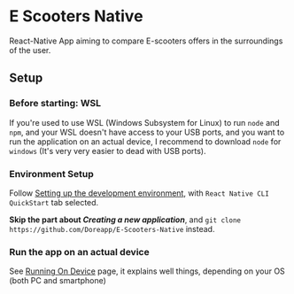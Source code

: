 # E Scooters Native

React-Native App aiming to compare E-scooters offers in the surroundings of the user.

## Setup

### Before starting: WSL 

If you're used to use WSL (Windows Subsystem for Linux) to run `node` and `npm`, and your WSL doesn't have access to your USB ports, and you want to run the application on an actual device, I recommend to download `node` for `windows` (It's very very easier to dead with USB ports).

### Environment Setup

Follow [Setting up the development environment](https://reactnative.dev/docs/environment-setup#Using-a-virtual-device), with `React Native CLI QuickStart` tab selected. 

**Skip the part about *Creating a new application***, and `git clone https://github.com/Doreapp/E-Scooters-Native` instead. 

### Run the app on an actual device 

See [Running On Device](https://reactnative.dev/docs/running-on-device) page, it explains well things, depending on your OS (both PC and smartphone)